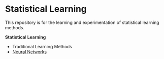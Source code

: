 # Statistical Learning

This repository is for the learning and experimentation of statistical learning
methods.

**Statistical Learning**
- Traditional Learning Methods
- [Neural Networks](./neural-networks/README.md)
